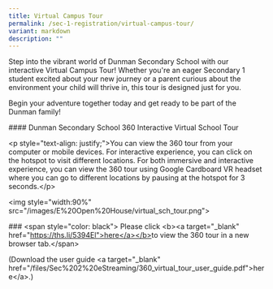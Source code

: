 ```yaml
---
title: Virtual Campus Tour
permalink: /sec-1-registration/virtual-campus-tour/
variant: markdown
description: ""
---
```

<p>Step into the vibrant world of Dunman Secondary School with our interactive
Virtual Campus Tour! Whether you're an eager Secondary 1 student excited
about your new journey or a parent curious about the environment your child
will thrive in, this tour is designed just for you.</p>
<p></p>
<p>Begin your adventure together today and get ready to be part of the Dunman
family!</p>
<p></p>
<p>#### Dunman Secondary School 360 Interactive Virtual School Tour</p>
<p>&lt;p style="text-align: justify;"&gt;You can view the 360 tour from your
computer or mobile devices. For interactive experience, you can click on
the hotspot to visit different locations. For both immersive and interactive
experience, you can view the 360 tour using Google Cardboard VR headset
where you can go to different locations by pausing at the hotspot for 3
seconds.&lt;/p&gt;</p>
<p>&lt;img style="width:90%" src="/images/E%20Open%20House/virtual_sch_tour.png"&gt;</p>
<p>### &lt;span style="color: black"&gt; Please click &lt;b&gt;&lt;a target="_blank"
href="<a href="https://ths.li/5394El&quot;>here</a></b>" rel="noopener noreferrer nofollow" target="_blank">https://ths.li/5394El"&gt;here&lt;/a&gt;&lt;/b&gt;</a>to
view the 360 tour in a new browser tab.&lt;/span&gt;</p>
<p>(Download the user guide &lt;a target="_blank" href="/files/Sec%202%20eStreaming/360_virtual_tour_user_guide.pdf"&gt;here&lt;/a&gt;.)</p>